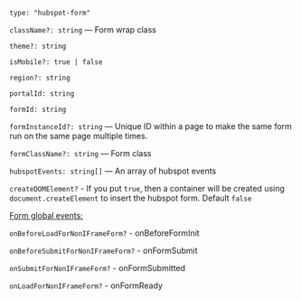 `type: "hubspot-form"`

`className?: string` — Form wrap class

`theme?: string`

`isMobile?: true | false`

`region?: string`

`portalId: string`

`formId: string`

`formInstanceId?: string` — Unique ID within a page to make the same form run on the same page multiple times.

`formClassName?: string` — Form class

`hubspotEvents: string[]` — An array of hubspot events

`createDOMElement?` - If you put `true`, then a container will be created using `document.createElement` to insert the hubspot form. Default `false`

[Form global events:](https://legacydocs.hubspot.com/global-form-events)

`onBeforeLoadForNonIFrameForm?` - onBeforeFormInit

`onBeforeSubmitForNonIFrameForm?` - onFormSubmit

`onSubmitForNonIFrameForm?` - onFormSubmitted

`onLoadForNonIFrameForm?` - onFormReady
